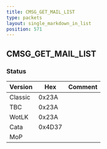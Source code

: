 ```yaml
---
title: CMSG_GET_MAIL_LIST
type: packets
layout: single_markdown_in_list
position: 571
---
```


## CMSG_GET_MAIL_LIST

### Status

Version    | Hex        | Comment
---------- | ---------- | ---------- 
Classic    | 0x23A      |
TBC        | 0x23A      |
WotLK      | 0x23A      |
Cata       | 0x4D37     |
MoP        |            |